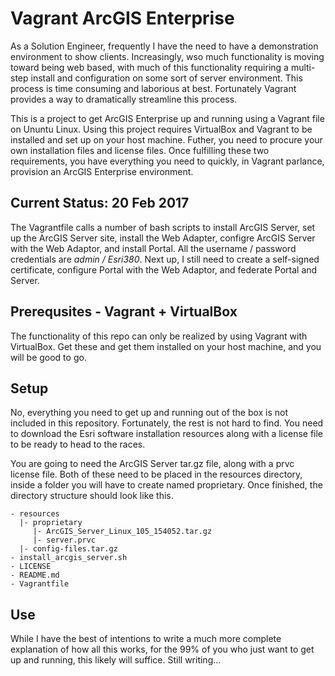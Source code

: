 # Vagrant ArcGIS Enterprise

As a Solution Engineer, frequently I have the need to have a demonstration environment to show clients. Increasingly, wso much functionality is moving toward being web based, with much of this functionality requiring a multi-step install and configuration on some sort of server environment. This process is time consuming and laborious at best. Fortunately Vagrant provides a way to dramatically streamline this process.

This is a project to get ArcGIS Enterprise up and running using a Vagrant file on Ununtu Linux. Using this project requires VirtualBox and Vagrant to be installed and set up on your host machine. Futher, you need to procure your own installation files and license files. Once fulfilling these two requirements, you have everything you need to quickly, in Vagrant parlance, provision an ArcGIS Enterprise environment.

## Current Status: 20 Feb 2017

The Vagrantfile calls a number of bash scripts to install ArcGIS Server, set up the ArcGIS Server site, install the Web Adapter, configre ArcGIS Server with the Web Adaptor, and install Portal. All the username / password credentials are *admin / Esri380*. Next up, I still need to create a self-signed certificate, configure Portal with the Web Adaptor, and federate Portal and Server.

## Prerequsites - Vagrant + VirtualBox

The functionality of this repo can only be realized by using Vagrant with VirtualBox. Get these and get them installed on your host machine, and you will be good to go.

## Setup

No, everything you need to get up and running out of the box is not included in this repository. Fortunately, the rest is not hard to find. You need to download the Esri software installation resources along with a license file to be ready to head to the races.

You are going to need the ArcGIS Server tar.gz file, along with a prvc license file. Both of these need to be placed in the resources directory, inside a folder you will have to create named proprietary. Once finished, the directory structure should look like this.
```
- resources
  |- proprietary
     |- ArcGIS_Server_Linux_105_154052.tar.gz
     |- server.prvc
  |- config-files.tar.gz
- install_arcgis_server.sh
- LICENSE
- README.md
- Vagrantfile
```

## Use

While I have the best of intentions to write a much more complete explanation of how all this works, for the 99% of you who just want to get up and running, this likely will suffice. Still writing...
